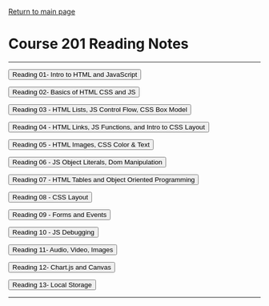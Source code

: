 [Return to main page](https://KrisDunning.github.io/reading-notes/)

# Course 201 Reading Notes

*****  

<Button onClick= "window.location.href='https://krisdunning.github.io/201/201reading-notes/class-01.html';">Reading 01- Intro to HTML and JavaScript</button>  

<Button onClick= "window.location.href='https://krisdunning.github.io/201/201reading-notes/class-02.html';">Reading 02- Basics of HTML CSS and JS</button>  

<Button onClick= "window.location.href='https://krisdunning.github.io/201/201reading-notes/class-03.html';">Reading 03 - HTML Lists, JS Control Flow, CSS Box Model</button>  

<Button onClick= "window.location.href='https://krisdunning.github.io/201/201reading-notes/class-04.html';">Reading 04 - HTML Links, JS Functions, and Intro to CSS Layout</button>  

<Button onClick= "window.location.href='https://krisdunning.github.io/201/201reading-notes/class-05.html';">Reading 05 - HTML Images, CSS Color & Text</button>  

<Button onClick= "window.location.href='https://krisdunning.github.io/201/201reading-notes/class-06.html';">Reading 06 - JS Object Literals, Dom Manipulation</button>  

<Button onClick= "window.location.href='https://krisdunning.github.io/201/201reading-notes/class-07.html';">Reading 07 - HTML Tables and Object Oriented Programming</button>  


<Button onClick= "window.location.href='https://krisdunning.github.io/201/201reading-notes/class-08.html';">Reading 08 - CSS Layout</button>  


<Button onClick= "window.location.href='https://krisdunning.github.io/201/201reading-notes/class-09.html';">Reading 09 - Forms and Events</button>  

<Button onClick= "window.location.href='https://krisdunning.github.io/201/201reading-notes/class-10.html';">Reading 10 - JS Debugging</button>

<Button onClick= "window.location.href='https://krisdunning.github.io/201/201reading-notes/class-11.html';">Reading 11- Audio, Video, Images</button>

<Button onClick= "window.location.href='https://krisdunning.github.io/201/201reading-notes/class-12.html';">Reading 12- Chart.js and Canvas</button>

<Button onClick= "window.location.href='https://krisdunning.github.io/201/201reading-notes/class-13.html';">Reading 13- Local Storage</button>

*****
